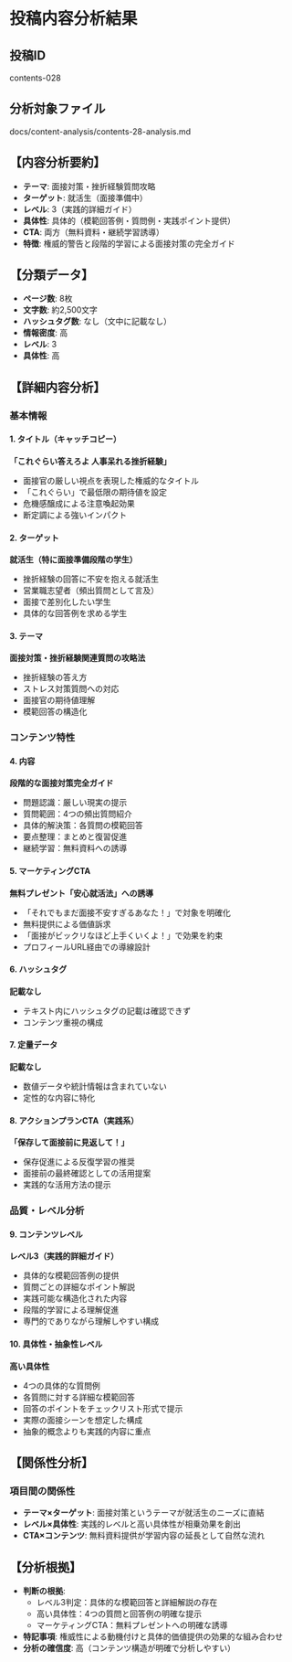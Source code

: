 # 投稿内容分析結果

## 投稿ID
contents-028

## 分析対象ファイル
docs/content-analysis/contents-28-analysis.md

## 【内容分析要約】
- **テーマ**: 面接対策・挫折経験質問攻略
- **ターゲット**: 就活生（面接準備中）
- **レベル**: 3（実践的詳細ガイド）
- **具体性**: 具体的（模範回答例・質問例・実践ポイント提供）
- **CTA**: 両方（無料資料・継続学習誘導）
- **特徴**: 権威的警告と段階的学習による面接対策の完全ガイド

## 【分類データ】
- **ページ数**: 8枚
- **文字数**: 約2,500文字
- **ハッシュタグ数**: なし（文中に記載なし）
- **情報密度**: 高
- **レベル**: 3
- **具体性**: 高

## 【詳細内容分析】

### 基本情報
#### 1. タイトル（キャッチコピー）
**「これぐらい答えろよ 人事呆れる挫折経験」**
- 面接官の厳しい視点を表現した権威的なタイトル
- 「これぐらい」で最低限の期待値を設定
- 危機感醸成による注意喚起効果
- 断定調による強いインパクト

#### 2. ターゲット
**就活生（特に面接準備段階の学生）**
- 挫折経験の回答に不安を抱える就活生
- 営業職志望者（頻出質問として言及）
- 面接で差別化したい学生
- 具体的な回答例を求める学生

#### 3. テーマ
**面接対策・挫折経験関連質問の攻略法**
- 挫折経験の答え方
- ストレス対策質問への対応
- 面接官の期待値理解
- 模範回答の構造化

### コンテンツ特性
#### 4. 内容
**段階的な面接対策完全ガイド**
- 問題認識：厳しい現実の提示
- 質問範囲：4つの頻出質問紹介
- 具体的解決策：各質問の模範回答
- 要点整理：まとめと復習促進
- 継続学習：無料資料への誘導

#### 5. マーケティングCTA
**無料プレゼント「安心就活法」への誘導**
- 「それでもまだ面接不安すぎるあなた！」で対象を明確化
- 無料提供による価値訴求
- 「面接がビックリなほど上手くいくよ！」で効果を約束
- プロフィールURL経由での導線設計

#### 6. ハッシュタグ
**記載なし**
- テキスト内にハッシュタグの記載は確認できず
- コンテンツ重視の構成

#### 7. 定量データ
**記載なし**
- 数値データや統計情報は含まれていない
- 定性的な内容に特化

#### 8. アクションプランCTA（実践系）
**「保存して面接前に見返して！」**
- 保存促進による反復学習の推奨
- 面接前の最終確認としての活用提案
- 実践的な活用方法の提示

### 品質・レベル分析
#### 9. コンテンツレベル
**レベル3（実践的詳細ガイド）**
- 具体的な模範回答例の提供
- 質問ごとの詳細なポイント解説
- 実践可能な構造化された内容
- 段階的学習による理解促進
- 専門的でありながら理解しやすい構成

#### 10. 具体性・抽象性レベル
**高い具体性**
- 4つの具体的な質問例
- 各質問に対する詳細な模範回答
- 回答のポイントをチェックリスト形式で提示
- 実際の面接シーンを想定した構成
- 抽象的概念よりも実践的内容に重点

## 【関係性分析】
### 項目間の関係性
- **テーマ×ターゲット**: 面接対策というテーマが就活生のニーズに直結
- **レベル×具体性**: 実践的レベルと高い具体性が相乗効果を創出
- **CTA×コンテンツ**: 無料資料提供が学習内容の延長として自然な流れ

## 【分析根拠】
- **判断の根拠**: 
  - レベル3判定：具体的な模範回答と詳細解説の存在
  - 高い具体性：4つの質問と回答例の明確な提示
  - マーケティングCTA：無料プレゼントへの明確な誘導
- **特記事項**: 権威性による動機付けと具体的価値提供の効果的な組み合わせ
- **分析の確信度**: 高（コンテンツ構造が明確で分析しやすい）